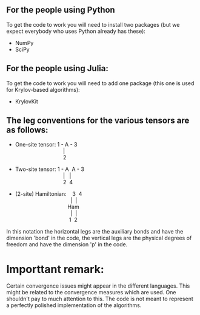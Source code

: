 ## For the people using Python

To get the code to work you will need to install two packages (but we expect everybody who uses Python already has these):
* NumPy
* SciPy

## For the people using Julia:

To get the code to work you will need to add one package (this one is used for Krylov-based algorithms):
* KrylovKit


## The leg conventions for the various tensors are as follows:

* One-site tensor: 1 - A - 3<br>
&nbsp;&nbsp;&nbsp;&nbsp;&nbsp;&nbsp;&nbsp;&nbsp;&nbsp;&nbsp;&nbsp;&nbsp;&nbsp;&nbsp;&nbsp;&nbsp;&nbsp;&nbsp;&nbsp;&nbsp;&nbsp;&nbsp;&nbsp;&nbsp;&nbsp;&nbsp;&nbsp;&nbsp;&nbsp;&nbsp;&nbsp;&nbsp;|<br>
&nbsp;&nbsp;&nbsp;&nbsp;&nbsp;&nbsp;&nbsp;&nbsp;&nbsp;&nbsp;&nbsp;&nbsp;&nbsp;&nbsp;&nbsp;&nbsp;&nbsp;&nbsp;&nbsp;&nbsp;&nbsp;&nbsp;&nbsp;&nbsp;&nbsp;&nbsp;&nbsp;&nbsp;&nbsp;&nbsp;&nbsp;&nbsp;2

* Two-site tensor: 1 - A&nbsp;&nbsp;A - 3<br>
&nbsp;&nbsp;&nbsp;&nbsp;&nbsp;&nbsp;&nbsp;&nbsp;&nbsp;&nbsp;&nbsp;&nbsp;&nbsp;&nbsp;&nbsp;&nbsp;&nbsp;&nbsp;&nbsp;&nbsp;&nbsp;&nbsp;&nbsp;&nbsp;&nbsp;&nbsp;&nbsp;&nbsp;&nbsp;&nbsp;&nbsp;&nbsp;|&nbsp;&nbsp;&nbsp;|<br>
&nbsp;&nbsp;&nbsp;&nbsp;&nbsp;&nbsp;&nbsp;&nbsp;&nbsp;&nbsp;&nbsp;&nbsp;&nbsp;&nbsp;&nbsp;&nbsp;&nbsp;&nbsp;&nbsp;&nbsp;&nbsp;&nbsp;&nbsp;&nbsp;&nbsp;&nbsp;&nbsp;&nbsp;&nbsp;&nbsp;&nbsp;&nbsp;2&nbsp;&nbsp;4

* (2-site) Hamiltonian: &nbsp;&nbsp;&nbsp;3&nbsp;&nbsp;4<br>
&nbsp;&nbsp;&nbsp;&nbsp;&nbsp;&nbsp;&nbsp;&nbsp;&nbsp;&nbsp;&nbsp;&nbsp;&nbsp;&nbsp;&nbsp;&nbsp;&nbsp;&nbsp;&nbsp;&nbsp;&nbsp;&nbsp;&nbsp;&nbsp;&nbsp;&nbsp;&nbsp;&nbsp;&nbsp;&nbsp;&nbsp;&nbsp;&nbsp;&nbsp;&nbsp;&nbsp;&nbsp;|&nbsp;&nbsp;|<br>
&nbsp;&nbsp;&nbsp;&nbsp;&nbsp;&nbsp;&nbsp;&nbsp;&nbsp;&nbsp;&nbsp;&nbsp;&nbsp;&nbsp;&nbsp;&nbsp;&nbsp;&nbsp;&nbsp;&nbsp;&nbsp;&nbsp;&nbsp;&nbsp;&nbsp;&nbsp;&nbsp;&nbsp;&nbsp;&nbsp;&nbsp;&nbsp;&nbsp;&nbsp;&nbsp;Ham<br>
&nbsp;&nbsp;&nbsp;&nbsp;&nbsp;&nbsp;&nbsp;&nbsp;&nbsp;&nbsp;&nbsp;&nbsp;&nbsp;&nbsp;&nbsp;&nbsp;&nbsp;&nbsp;&nbsp;&nbsp;&nbsp;&nbsp;&nbsp;&nbsp;&nbsp;&nbsp;&nbsp;&nbsp;&nbsp;&nbsp;&nbsp;&nbsp;&nbsp;&nbsp;&nbsp;&nbsp;&nbsp;|&nbsp;&nbsp;|<br>
&nbsp;&nbsp;&nbsp;&nbsp;&nbsp;&nbsp;&nbsp;&nbsp;&nbsp;&nbsp;&nbsp;&nbsp;&nbsp;&nbsp;&nbsp;&nbsp;&nbsp;&nbsp;&nbsp;&nbsp;&nbsp;&nbsp;&nbsp;&nbsp;&nbsp;&nbsp;&nbsp;&nbsp;&nbsp;&nbsp;&nbsp;&nbsp;&nbsp;&nbsp;&nbsp;&nbsp;1&nbsp;&nbsp;2

In this notation the horizontal legs are the auxiliary bonds and have the dimension 'bond' in the code, the vertical legs are the physical degrees of freedom and have the dimension 'p' in the code.


# Importtant remark:
Certain convergence issues might appear in the different languages. This might be related to the convergence measures which are used. One shouldn't pay to much attention to this. The code is not meant to represent a perfectly polished implementation of the algorithms.
